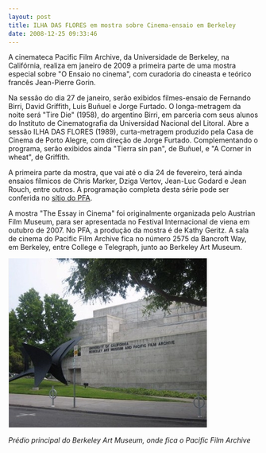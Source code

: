 ```yaml
---
layout: post
title: ILHA DAS FLORES em mostra sobre Cinema-ensaio em Berkeley
date: 2008-12-25 09:33:46
---
```

A cinemateca Pacific Film Archive, da Universidade de Berkeley, na Califórnia, realiza em janeiro de 2009 a primeira parte de uma mostra especial sobre "O Ensaio no cinema", com curadoria do cineasta e teórico francês Jean-Pierre Gorin.

Na sessão do dia 27 de janeiro, serão exibidos filmes-ensaio de Fernando Birri, David Griffith, Luis Buñuel e Jorge Furtado. O longa-metragem da noite será "Tire Die" (1958), do argentino Birri, em parceria com seus alunos do Instituto de Cinematografia da Universidad Nacional del Litoral. Abre a sessão ILHA DAS FLORES (1989), curta-metragem produzido pela Casa de Cinema de Porto Alegre, com direção de Jorge Furtado. Complementando o programa, serão exibidos ainda "Tierra sin pan", de Buñuel, e "A Corner in wheat", de Griffith.

A primeira parte da mostra, que vai até o dia 24 de fevereiro, terá ainda ensaios fílmicos de Chris Marker, Dziga Vertov, Jean-Luc Godard e Jean Rouch, entre outros. A programação completa desta série pode ser conferida no [sítio do PFA](http://www.bampfa.berkeley.edu/filmseries/gorin_essay).

A mostra "The Essay in Cinema" foi originalmente organizada pelo Austrian Film Museum, para ser apresentada no Festival Internacional de viena em outubro de 2007. No PFA, a produção da mostra é de Kathy Geritz. A sala de cinema do Pacific Film Archive fica no número 2575 da Bancroft Way, em Berkeley, entre College e Telegraph, junto ao Berkeley Art Museum.

![](/uploads/berkeley.jpg)

*Prédio principal do Berkeley Art Museum, onde fica o Pacific Film Archive*